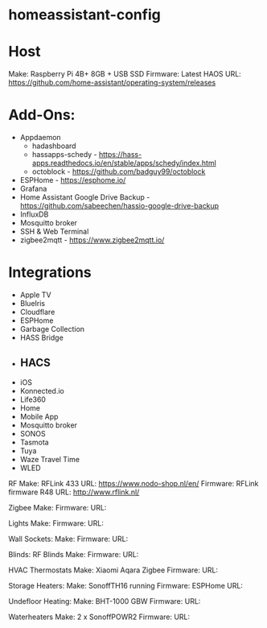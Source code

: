 # homeassistant-config
# Host
  Make: Raspberry Pi 4B+ 8GB + USB SSD
  Firmware: Latest HAOS
  URL: https://github.com/home-assistant/operating-system/releases

# Add-Ons:
- Appdaemon
  - hadashboard
  - hassapps-schedy - https://hass-apps.readthedocs.io/en/stable/apps/schedy/index.html
  - octoblock - https://github.com/badguy99/octoblock
- ESPHome - https://esphome.io/
- Grafana
- Home Assistant Google Drive Backup - https://github.com/sabeechen/hassio-google-drive-backup
- InfluxDB
- Mosquitto broker
- SSH & Web Terminal
- zigbee2mqtt - https://www.zigbee2mqtt.io/

# Integrations
- Apple TV
- BlueIris
- Cloudflare
- ESPHome
- Garbage Collection
- HASS Bridge
- HACS
    -
- iOS
- Konnected.io
- Life360
- Home
- Mobile App
- Mosquitto broker
- SONOS
- Tasmota
- Tuya
- Waze Travel Time
- WLED

RF
Make: RFLink 433
URL: https://www.nodo-shop.nl/en/
Firmware: RFLink firmware R48
URL: http://www.rflink.nl/

Zigbee
Make:
Firmware:
URL:

Lights
Make:
Firmware:
URL:

Wall Sockets:
Make:
Firmware:
URL:

Blinds:
RF Blinds
Make:
Firmware:
URL:

HVAC
Thermostats
Make: Xiaomi Aqara Zigbee
Firmware:
URL:

Storage Heaters:
Make: SonoffTH16 running
Firmware: ESPHome
URL:

Undefloor Heating:
Make: BHT-1000 GBW
Firmware:
URL:


Waterheaters
Make: 2 x SonoffPOWR2
Firmware:
URL:
